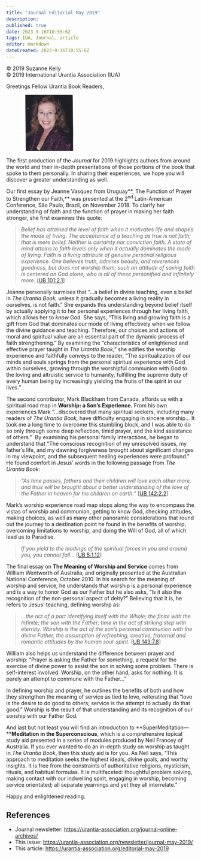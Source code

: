 ```yaml
---
title: "Journal Editorial May 2019"
description: 
published: true
date: 2023-9-16T10:55:6Z
tags: IUA, Journal, article
editor: markdown
dateCreated: 2023-9-16T10:55:6Z
---
```


<p class="v-card v-sheet theme--light gray lighten-3 px-2">© 2019 Suzanne Kelly<br>© 2019 International Urantia Association (IUA)</p>

Greetings Fellow Urantia Book Readers,

<figure id="Figure_2" class="image urantiapedia image-style-align-left">
<img src="../../../image/article/IUA_Journal/Suzanne-Kelly-recent-150x150.jpg">
</figure>

The first production of the _Journal_ for 2019 highlights authors from around the world and their in-depth presentations of those portions of the book that spoke to them personally. In sharing their experiences, we hope you will discover a greater understanding as well.

Our first essay by Jeanne Vasquez from Uruguay**, The Function of Prayer to Strengthen our Faith,** was presented at the 2<sup>nd</sup> Latin-American Conference, São Paulo, Brazil, on November 2018. To clarify her understanding of faith and the function of prayer in making her faith stronger, she first examines this quote:
<br style="clear:both;"/>

> _Belief has attained the level of faith when it motivates life and shapes the mode of living. The acceptance of a teaching as true is not faith; that is mere belief. Neither is certainty nor conviction faith. A state of mind attains to faith levels only when it actually dominates the mode of living. Faith is a living attribute of genuine personal religious experience. One believes truth, admires beauty, and reverences goodness, but does not worship them; such an attitude of saving faith is centered on God alone, who is all of these personified and infinitely more._ [[UB 101:2.1](/en/The_Urantia_Book/101#p2_1)]

Jeanne personally surmises that “…a belief in divine teaching, even a belief in _The Urantia Book,_ unless it gradually becomes a living reality in ourselves, is not faith.” She expands this understanding beyond belief itself by actually applying it to her personal experiences through her living faith, which allows her to _know_ God. She says, “This living and growing faith is a gift from God that dominates our mode of living effectively when we follow the divine guidance and teaching. Therefore, our choices and actions of moral and spiritual value are an essential part of the dynamic process of faith strengthening.” By examining the “characteristics of enlightened and effective prayer taught in _The Urantia Book_,” she edifies the worship experience and faithfully conveys to the reader, “The spiritualization of our minds and souls springs from the personal spiritual experience with God within ourselves, growing through the worshipful communion with God to the loving and altruistic service to humanity, fulfilling the supreme duty of every human being by increasingly yielding the fruits of the spirit in our lives.”

The second contributor, Mark Blackham from Canada, affords us with a spiritual road map in **Worship: a Son’s Experience.** From his own experiences Mark “…discovered that many spiritual seekers, including many readers of _The Urantia Book,_ have difficulty engaging in sincere worship… It took me a long time to overcome this stumbling block, and I was able to do so only through some deep reflection, timid prayer, and the kind assistance of others.”  By examining his personal family interactions, he began to understand that “The conscious recognition of my unresolved issues, my father’s life, and my dawning forgiveness brought about significant changes in my viewpoint, and the subsequent healing experiences were profound.” He found comfort in Jesus’ words in the following passage from _The Urantia Book:_

> _“As time passes,_ _fathers_ _and their children will love each other more, and thus will be brought about a better understanding of the love of the Father in heaven for his children on earth.”_ [[UB 142:2.2](/en/The_Urantia_Book/142#p2_2)] 

Mark’s worship experience road map stops along the way to encompass the vistas of worship and communion, getting to know God, checking attitudes, making choices, as well as many other panoramic considerations that round out the journey to a destination point he found in the benefits of worship, overcoming limitations to worship, and doing the Will of God, all of which lead us to Paradise.

> _If you yield to the leadings of the spiritual forces in you and around you, you cannot fail…_ [[UB 5:1.12](/en/The_Urantia_Book/5#p1_12)]

The final essay on **The Meaning of Worship and Service** comes from William Wentworth of Australia, and originally presented at the Australian National Conference, October 2010. In his search for the meaning of worship and service, he understands that worship is a personal experience and is a way to honor God as our Father but he also asks, “Is it also the recognition of the non-personal aspect of deity?” Believing that it is, he refers to Jesus’ teaching, defining worship as:

> _…the act of a part identifying itself with the Whole; the finite with the Infinite; the son with the Father; time in the act of striking step with eternity. Worship is the act of the son’s personal communion with the divine Father, the assumption of refreshing, creative, fraternal and romantic attitudes by the human soul-spirit._ [[UB 143:7.8](/en/The_Urantia_Book/143#p7_8)]

William also helps us understand the difference between prayer and worship: “Prayer is asking the Father for something, a request for the exercise of divine power to assist the son in solving some problem. There is self-interest involved. Worship, on the other hand, asks for nothing. It is purely an attempt to commune with the Father…”

In defining worship and prayer, he outlines the benefits of both and how they strengthen the meaning of service as tied to love, reiterating that “love is the desire to do good to others; service is the attempt to actually do that good.” Worship is the result of that understanding and its recognition of our sonship with our Father God.

And last but not least you will find an introduction to **SuperMeditation—****Meditation in the Superconscious**, which is a comprehensive topical study aid presented in a series of modules produced by Neil Francey of Australia. If you ever wanted to do an in-depth study on worship as taught in _The Urantia Book_, then this study aid is for you. As Neil says, “This approach to meditation seeks the highest ideals, divine goals, and worthy insights. It is free from the constraints of authoritative religions, mysticism, rituals, and habitual formulas. It is multifaceted: thoughtful problem solving, making contact with our indwelling spirit, engaging in worship, becoming service orientated; all separate yearnings and yet they all interrelate.”

Happy and enlightened reading.

## References

- Journal newsletter: https://urantia-association.org/journal-online-archives/
- This issue: https://urantia-association.org/newsletter/journal-may-2019/
- This article: https://urantia-association.org/editorial-may-2019